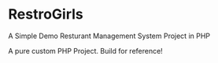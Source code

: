 # RestroGirls

A Simple Demo Resturant Management System Project in PHP


A pure custom PHP Project. Build for reference!
